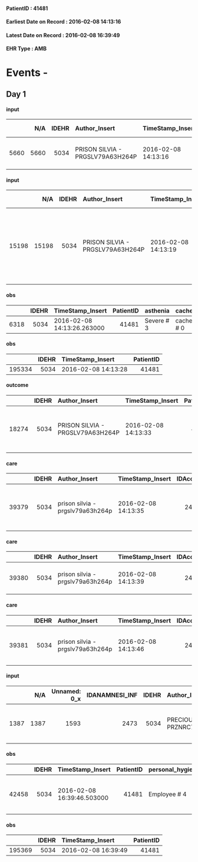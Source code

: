 
#### PatientID : 41481
#### Earliest Date on Record : 2016-02-08 14:13:16
#### Latest Date on Record : 2016-02-08 16:39:49
#### EHR Type : AMB

# Events - 

## Day 1

#### input
|      |    N/A |   IDEHR | Author_Insert                    | TimeStamp_Insert    |   IDAccess | EHRType   |   PatientID |   IDDigitalSignDocument | persone_vicine   |   Unnamed: 0_y |   IDANAMNESI_MED |   Non_Rilevabile_y | Note_Non_Rilevabile_y   | diagnosis                              |
|-----:|-------:|--------:|:---------------------------------|:--------------------|-----------:|:----------|------------:|------------------------:|:-----------------|---------------:|-----------------:|-------------------:|:------------------------|:---------------------------------------|
| 5660 |   5660 |    5034 | PRISON SILVIA - PRGSLV79A63H264P | 2016-02-08 14:13:16 |      24235 | AMB       |       41481 |                  267570 | N/A              |           3861 |             3634 |                  0 | NR                      | anamnesi: diabete mellito tipo II, IA. |

#### input
|       |    N/A |   IDEHR | Author_Insert                    | TimeStamp_Insert    |   IDAccess | EHRType   |   PatientID |   IDDigitalSignDocument | persone_vicine   |   Unnamed: 0_y.1 |   IDDIAGNOSI_ICD |   Non_Rilevabile_y.1 | Note_Non_Rilevabile_y.1   | I_ICD                                               | II_ICD                                                                                                                                                                |
|------:|-------:|--------:|:---------------------------------|:--------------------|-----------:|:----------|------------:|------------------------:|:-----------------|-----------------:|-----------------:|---------------------:|:--------------------------|:----------------------------------------------------|:----------------------------------------------------------------------------------------------------------------------------------------------------------------------|
| 15198 |  15198 |    5034 | PRISON SILVIA - PRGSLV79A63H264P | 2016-02-08 14:13:19 |      24235 | AMB       |       41481 |                  267571 | N/A              |              759 |              759 |                    0 | NR                        | 4019 - Ipertensione essenziale non specificata#2334 | 25000 - Diabete mellito - tipo II (non insulinodipendente) (diabete dell'adulto) o non specificato - non definito se controllato - senza menzione di complicanze#2314 |

#### obs
|      |   IDEHR | TimeStamp_Insert           |   PatientID | asthenia   | cachexia     | dyspnoea              | body_temp    |
|-----:|--------:|:---------------------------|------------:|:-----------|:-------------|:----------------------|:-------------|
| 6318 |    5034 | 2016-02-08 14:13:26.263000 |       41481 | Severe # 3 | cachexia # 0 | applicant at rest # 5 | Apyrexia # 0 |

#### obs
|        |   IDEHR | TimeStamp_Insert    |   PatientID |
|-------:|--------:|:--------------------|------------:|
| 195334 |    5034 | 2016-02-08 14:13:28 |       41481 |

#### outcome
|       |   IDEHR | Author_Insert                    | TimeStamp_Insert    |   PatientID |   IDDigitalSignDocument |   IDPAI_VIDAS | opt_problem                                            |   opt_problem_num | opt_obiettivo            |   opt_obiettivo_num | opt_stato_problema   |   opt_stato_problema_num | opt_interventi                                   |   opt_interventi_num |
|------:|--------:|:---------------------------------|:--------------------|------------:|------------------------:|--------------:|:-------------------------------------------------------|------------------:|:-------------------------|--------------------:|:---------------------|-------------------------:|:-------------------------------------------------|---------------------:|
| 18274 |    5034 | PRISON SILVIA - PRGSLV79A63H264P | 2016-02-08 14:13:33 |       41481 |                  267575 |         20307 | Alteration or risk of impairment of lung function # 26 |                 3 | Palliative Sedation # 46 |                   4 | Open Problem # 1     |                        1 | PAI Implementation - therapeutic upgrading # 283 |                    4 |

#### care
|       |   IDEHR | Author_Insert                    | TimeStamp_Insert    |   IDAccess | EHRType   |   PatientID |   IDTERAPIE_OUTPAT_VIDAS |   ds_dose | opt_via_di_somm        | ds_ora       | dt_data_inizio      |   opt_pregressa |   opt_somm_terapia |   opt_estemporanea |   opt_termina |   opt_somm_in_pompa | opt_farmaco                                                     |
|------:|--------:|:---------------------------------|:--------------------|-----------:|:----------|------------:|-------------------------:|----------:|:-----------------------|:-------------|:--------------------|----------------:|-------------------:|-------------------:|--------------:|--------------------:|:----------------------------------------------------------------|
| 39379 |    5034 | prison silvia - prgslv79a63h264p | 2016-02-08 14:13:35 |      24235 | amb       |       41481 |                    16945 |         1 | subcutaneously # 3 = 3 | at need # 24 | 2016-02-08 00:00:00 |               0 |                  0 |                  0 |             0 |                   0 | morphine hydrochloride (10 mg morphine hydrochloride fl) # 1598 |

#### care
|       |   IDEHR | Author_Insert                    | TimeStamp_Insert    |   IDAccess | EHRType   |   PatientID |   IDTERAPIE_OUTPAT_VIDAS |   ds_dose | opt_via_di_somm        | ds_ora       | dt_data_inizio      |   opt_pregressa |   opt_somm_terapia |   opt_estemporanea |   opt_termina |   opt_somm_in_pompa | opt_farmaco                          | Note_al_bisogno   |
|------:|--------:|:---------------------------------|:--------------------|-----------:|:----------|------------:|-------------------------:|----------:|:-----------------------|:-------------|:--------------------|----------------:|-------------------:|-------------------:|--------------:|--------------------:|:-------------------------------------|:------------------|
| 39380 |    5034 | prison silvia - prgslv79a63h264p | 2016-02-08 14:13:39 |      24235 | amb       |       41481 |                    16946 |         1 | subcutaneously # 3 = 3 | at need # 24 | 2016-02-08 00:00:00 |               0 |                  0 |                  0 |             0 |                   0 | delorazepam (en 1 ml 2 mg fl) # 1848 | if agitation      |

#### care
|       |   IDEHR | Author_Insert                    | TimeStamp_Insert    |   IDAccess | EHRType   |   PatientID |   IDTERAPIE_OUTPAT_VIDAS |   ds_dose | opt_via_di_somm        | ds_ora       | dt_data_inizio      |   opt_pregressa |   opt_somm_terapia |   opt_estemporanea |   opt_termina |   opt_somm_in_pompa | opt_farmaco                                            | Note_al_bisogno         |
|------:|--------:|:---------------------------------|:--------------------|-----------:|:----------|------------:|-------------------------:|----------:|:-----------------------|:-------------|:--------------------|----------------:|-------------------:|-------------------:|--------------:|--------------------:|:-------------------------------------------------------|:------------------------|
| 39381 |    5034 | prison silvia - prgslv79a63h264p | 2016-02-08 14:13:46 |      24235 | amb       |       41481 |                    16947 |         1 | subcutaneously # 3 = 3 | at need # 24 | 2016-02-08 00:00:00 |               0 |                  0 |                  0 |             0 |                   0 | scopolamine butylbromide (buscopan 20mg / ml fl) # 997 | if bronchial secretions |

#### input
|      |    N/A |   Unnamed: 0_x |   IDANAMNESI_INF |   IDEHR | Author_Insert                     | TimeStamp_Insert           |   IDAccess | EHRType   |   PatientID |   IDDigitalSignDocument |   Non_Rilevabile_x | Note_Non_Rilevabile_x   | cognitivo_percettivo   | perc_salute                                     | rapporti_fam   | persone_vicine   | Caregiver   |
|-----:|-------:|---------------:|-----------------:|--------:|:----------------------------------|:---------------------------|-----------:|:----------|------------:|------------------------:|-------------------:|:------------------------|:-----------------------|:------------------------------------------------|:---------------|:-----------------|:------------|
| 1387 |   1387 |           1593 |             2473 |    5034 | PRECIOUS HENRY - PRZNRC78H30A509Q | 2016-02-08 16:39:42.590000 |      24270 | AMB       |       41481 |                  267785 |                  0 | NR                      | drowsiness # 6         | perdit√ † Performance # 0; episodes of fall # 5 | is # 0         | N/A              | son         |

#### obs
|       |   IDEHR | TimeStamp_Insert           |   PatientID | personal_hygiene   | urine_elimination   | mobility     | active_diuresis     | asthenia   | motor_performance                                                                       | diet       | feces_elimination   | consumption_help   |
|------:|--------:|:---------------------------|------------:|:-------------------|:--------------------|:-------------|:--------------------|:-----------|:----------------------------------------------------------------------------------------|:-----------|:--------------------|:-------------------|
| 42458 |    5034 | 2016-02-08 16:39:46.503000 |       41481 | Employee # 4       | Employee # 4        | Employee # 4 | active diuresis # 0 | Severe # 2 | 20% - Patient with serious impairment of organ functions, one or irreversible pi√π # 02 | Absent # 4 | Employee # 4        | # 4 employees      |

#### obs
|        |   IDEHR | TimeStamp_Insert    |   PatientID |
|-------:|--------:|:--------------------|------------:|
| 195369 |    5034 | 2016-02-08 16:39:49 |       41481 |


